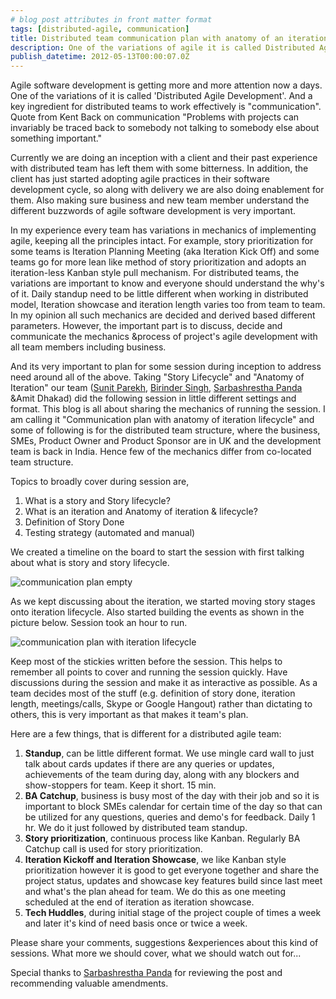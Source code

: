 ```yaml
---
# blog post attributes in front matter format
tags: [distributed-agile, communication]
title: Distributed team communication plan with anatomy of an iteration
description: One of the variations of agile it is called Distributed Agile Development. And a key ingredient for distributed teams to work effectively is communication. This post describes method of how to come up with effective communication plan collaboratively with everyone including business.
publish_datetime: 2012-05-13T00:00:07.0Z
---
```


Agile software development is getting more and more attention now a days. One of the variations of it is called 'Distributed Agile Development'. And a key ingredient for distributed teams to work effectively is "communication". Quote from Kent Back on communication "Problems with projects can invariably be traced back to somebody not talking to somebody else about something important."

Currently we are doing an inception with a client and their past experience with distributed team has left them with some bitterness. In addition, the client has just started adopting agile practices in their software development cycle, so along with delivery we are also doing enablement for them. Also making sure business and new team member understand the different buzzwords of agile software development is very important.

In my experience every team has variations in mechanics of implementing agile, keeping all the principles intact. For example, story prioritization for some teams is Iteration Planning Meeting (aka Iteration Kick Off) and  some teams go for  more lean  like method of story prioritization and adopts an iteration-less Kanban style pull mechanism. For  distributed teams, the variations are important to know and everyone should understand the why's of it. Daily standup need to be little different when working in distributed model, Iteration showcase and iteration length varies too from team to team. In my opinion all such mechanics are decided and derived based different parameters. However, the important part is to discuss, decide and communicate  the mechanics &process of project's agile development with all team members including business.

And its very important to plan for some session during inception to address need around all of the above.
Taking "Story Lifecycle" and "Anatomy of Iteration" our team ([Sunit Parekh](http://www.twitter.com/sunitparekh), [Birinder Singh](https://twitter.com/#!/_birinder), [Sarbashrestha Panda](http://pandafunda.blogspot.com/) &Amit Dhakad) did the following session in little different settings and format. This blog is all about sharing the mechanics of running the session. I am calling it "Communication plan with anatomy of iteration lifecycle" and some of following is for the distributed team structure, where the business, SMEs, Product Owner and Product Sponsor are in UK and the development team is back in India.  Hence few of the mechanics differ from co-located team structure.

Topics to broadly cover during session are,

1. What is a story and Story lifecycle?
2. What is an iteration and Anatomy of iteration & lifecycle?
3. Definition of Story Done
4. Testing strategy (automated and manual)

We created a timeline on the board to start the session with first talking about what is story and story lifecycle.

![communication plan empty](/assets/sunitblog/posts/images/distributed-team-communication/anatomy-of-iteration-1.jpg)

As we kept discussing about the iteration, we started moving story stages onto iteration lifecycle. Also started building the events as shown in the picture below. Session took an hour to run.

![communication plan with iteration lifecycle](/assets/sunitblog/posts/images/distributed-team-communication/anatomy-of-iteration-2.jpg)

Keep most of the stickies written before the session. This helps to remember all points to cover and running the session quickly. Have discussions during the session and make it as interactive as possible. As a team decides most of the stuff (e.g. definition of story done, iteration length, meetings/calls, Skype or Google Hangout) rather than dictating to others, this is very important as that makes it team's plan.

Here are a few things, that is different for a distributed agile team:

1. **Standup**, can be little different format. We use mingle card wall to just talk about cards updates if there are any queries or updates, achievements of the team during day, along with any blockers and show-stoppers for team. Keep it short. 15 min.
2. **BA Catchup**, business is busy most of the day with their job and so it is important to block SMEs calendar for certain time of the day so that can be utilized for any questions, queries and demo's for feedback. Daily 1 hr. We do it just followed by distributed team standup.
3. **Story prioritization**, continuous process like Kanban. Regularly BA Catchup call is used for story prioritization.
4. **Iteration Kickoff and Iteration Showcase**, we like Kanban style prioritization however it is good to get everyone together and share the project status, updates and showcase key features build since last meet and what's the plan ahead for team. We do this as one meeting scheduled at the end of iteration as iteration showcase.
5. **Tech Huddles**, during initial stage of the project couple of times a week and later it's kind of need basis once or twice a week.

Please share your comments, suggestions &experiences about this kind of sessions. What more we should cover, what we should watch out for...

Special thanks to [Sarbashrestha Panda](http://pandafunda.blogspot.com/) for reviewing the post and recommending valuable amendments.


